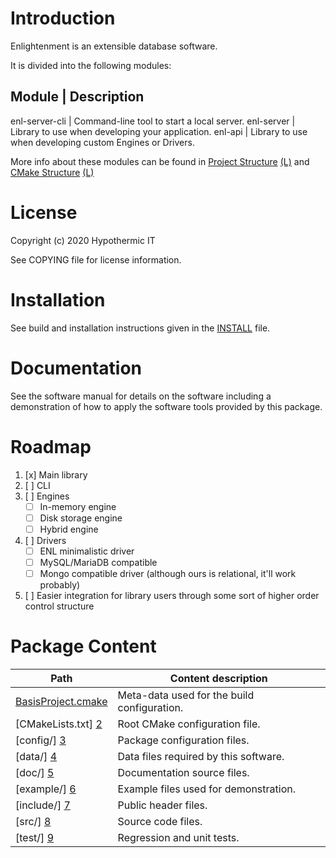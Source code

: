 Introduction
===============

Enlightenment is an extensible database software.

It is divided into the following modules:

Module | Description
--------------------
enl-server-cli | Command-line tool to start a local server.
enl-server | Library to use when developing your application.
enl-api | Library to use when developing custom Engines or Drivers.

More info about these modules can be found in [Project Structure](doc/images/enl-global-structure-dark.png) [(L)](doc/images/enl-global-structure-light.png) and [CMake Structure](doc/images/cmake-structure-dark.png) [(L)](doc/images/cmake-structure-light.png)

License
===============

Copyright (c) 2020 Hypothermic IT <br />

See COPYING file for license information.

Installation
===============

See build and installation instructions given in the [INSTALL](/INSTALL.md) file.

Documentation
===============

See the software manual for details on the software including a demonstration
of how to apply the software tools provided by this package.

Roadmap
===============

1. [x] Main library
2. [ ] CLI
3. [ ] Engines
    - [ ] In-memory engine
    - [ ] Disk storage engine
    - [ ] Hybrid engine
4. [ ] Drivers
    - [ ] ENL minimalistic driver
    - [ ] MySQL/MariaDB compatible
    - [ ] Mongo compatible driver (although ours is relational, it'll work probably)
5. [ ] Easier integration for library users through some sort of higher order control structure

Package Content
===============

Path                    | Content description
----------------------- | ----------------------------------------------------------
[BasisProject.cmake][1] | Meta-data used for the build configuration.
[CMakeLists.txt]    [2] | Root CMake configuration file.
[config/]           [3] | Package configuration files.
[data/]             [4] | Data files required by this software.
[doc/]              [5] | Documentation source files.
[example/]          [6] | Example files used for demonstration.
[include/]          [7] | Public header files.
[src/]              [8] | Source code files.
[test/]             [9] | Regression and unit tests.






<!-- --------------------------------------------------------------------------------- -->

<!-- Links to GitHub, see the local directory if you have downloaded the files already -->
[1]: /BasisProject.cmake
[2]: /CMakeLists.txt
[3]: /config
[4]: /data
[5]: /doc
[6]: /example
[7]: /include
[8]: /src
[9]: /test
